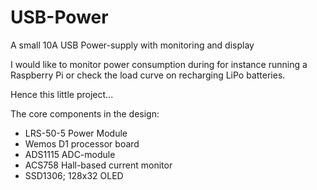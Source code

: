# USB-Power
A small 10A USB Power-supply with monitoring and display

I would like to monitor power consumption during for instance running a Raspberry Pi or check the load curve on recharging LiPo batteries.

Hence this little project...

The core components in the design:
- LRS-50-5 Power Module
- Wemos D1 processor board
- ADS1115 ADC-module
- ACS758 Hall-based current monitor
- SSD1306; 128x32 OLED
